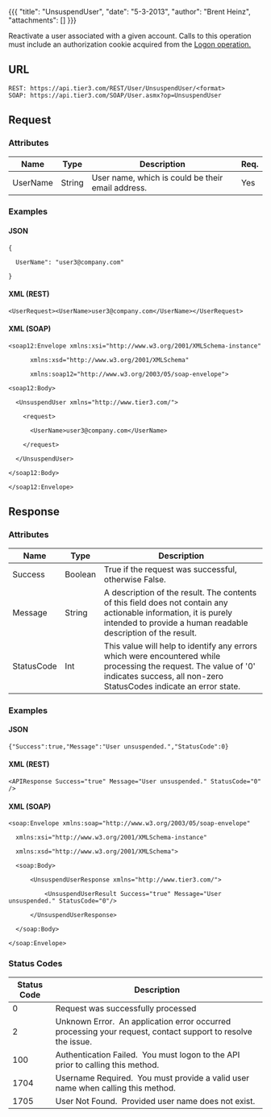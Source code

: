{{{
  "title": "UnsuspendUser",
  "date": "5-3-2013",
  "author": "Brent Heinz",
  "attachments": []
}}}

Reactivate a user associated with a given account. Calls to this operation must include an authorization cookie acquired from the <a href="http://help.tier3.com/entries/20339862-logon">Logon operation.</a>

## URL

    REST: https://api.tier3.com/REST/User/UnsuspendUser/<format>
    SOAP: https://api.tier3.com/SOAP/User.asmx?op=UnsuspendUser

## Request

### Attributes

<table>
  <thead>
    <tr>
      <th>Name</th>
      <th>Type</th>
      <th>Description</th>
      <th>Req.</th>
    </tr>
  </thead>
  <tbody>
    <tr>
      <td>UserName</td>
      <td>String</td>
      <td>User name, which is could be their email address.</td>
      <td>Yes</td>
    </tr>
  </tbody>
</table>

### Examples

#### JSON

    { 

      UserName": "user3@company.com"

    }

#### XML (REST)

    <UserRequest><UserName>user3@company.com</UserName></UserRequest>

#### XML (SOAP)

    <soap12:Envelope xmlns:xsi="http://www.w3.org/2001/XMLSchema-instance" 

          xmlns:xsd="http://www.w3.org/2001/XMLSchema" 

          xmlns:soap12="http://www.w3.org/2003/05/soap-envelope">

    <soap12:Body>

      <UnsuspendUser xmlns="http://www.tier3.com/">

        <request>

          <UserName>user3@company.com</UserName>

        </request>

      </UnsuspendUser>

    </soap12:Body>

    </soap12:Envelope> 

## Response

### Attributes

<table>
   <thead>
    <tr>
      <th>Name</th>
      <th>Type</th>
      <th>Description</th>
    </tr>
  </thead>
  <tbody>
    <tr>
      <td>Success</td>
      <td>Boolean</td>
      <td>True if the request was successful, otherwise False.</td>
    </tr>
    <tr>
      <td>Message</td>
      <td>String</td>
      <td>A description of the result. The contents of this field does not contain any actionable information, it is purely intended to provide a human readable description of the result.</td>
    </tr>
    <tr>
      <td>StatusCode</td>
      <td>Int</td>
      <td>This value will help to identify any errors which were encountered while processing the request. The value of '0' indicates success, all non-zero StatusCodes indicate an error state.</td>
    </tr>
  </tbody>
</table>

### Examples

#### JSON

    {"Success":true,"Message":"User unsuspended.","StatusCode":0}

#### XML (REST)

    <APIResponse Success="true" Message="User unsuspended." StatusCode="0" />

#### XML (SOAP)

    <soap:Envelope xmlns:soap="http://www.w3.org/2003/05/soap-envelope" 

      xmlns:xsi="http://www.w3.org/2001/XMLSchema-instance" 

      xmlns:xsd="http://www.w3.org/2001/XMLSchema">

      <soap:Body>

          <UnsuspendUserResponse xmlns="http://www.tier3.com/">

              <UnsuspendUserResult Success="true" Message="User unsuspended." StatusCode="0"/>

          </UnsuspendUserResponse>

      </soap:Body>

    </soap:Envelope>

### Status Codes

<table>
  <thead>
    <tr>
      <th>Status Code</th>
      <th>Description</th>
    </tr>
  </thead>
  <tbody>
    <tr>
      <td>0</td>
      <td>Request was successfully processed</td>
    </tr>
    <tr>
      <td>2</td>
      <td>Unknown Error. &nbsp;An application error occurred processing your request, contact support to resolve the issue.</td>
    </tr>
    <tr>
      <td>100</td>
      <td>Authentication Failed. &nbsp;You must logon to the API prior to calling this method.</td>
    </tr>
    <tr>
      <td>1704</td>
      <td>Username Required. &nbsp;You must provide a valid user name when calling this method.</td>
    </tr>
    <tr>
      <td>1705</td>
      <td>User Not Found. &nbsp;Provided user name does not exist.</td>
    </tr>
  </tbody>
</table>
